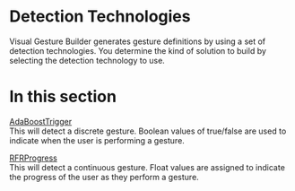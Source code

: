 Detection Technologies  
======================  

Visual Gesture Builder generates gesture definitions by using a set of detection technologies. You determine the kind of solution to build by selecting the detection technology to use.  

<span id="ID4EM"></span>

In this section  
===============  

[AdaBoostTrigger](Detection_Technologies/AdaBoostTrigger.md)    
This will detect a discrete gesture. Boolean values of true/false are used to indicate when the user is performing a gesture.  

[RFRProgress](Detection_Technologies/RFRProgress.md)    
This will detect a continuous gesture. Float values are assigned to indicate the progress of the user as they perform a gesture.  



<!--Please do not edit the data in the comment block below.-->
<!--
TOCTitle : Detection Technologies
RLTitle : Detection Technologies
KeywordA : O:Microsoft.Kinect.tools.k4w_natural_input_tools_VisualGestureBuilder_atoc_DetectionTechnologies
KeywordA : 843174e7-5f77-1db7-5a0b-6608ebd7daff
KeywordK : Detection Technologies
AssetID : 843174e7-5f77-1db7-5a0b-6608ebd7daff
Locale : en-us
CommunityContent : 1
TopicType : kbOrient
DocSet : K4Wv2
ProjType : K4Wv2Proj
Technology : Kinect for Windows
Product : Kinect for Windows SDK v2
productversion : 20
-->
